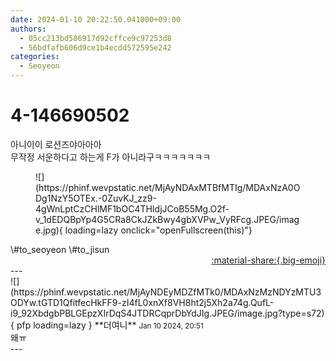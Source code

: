 ```yaml
---
date: 2024-01-10 20:22:50.041000+09:00
authors:
  - 05cc213bd586917d92cffce9c97253d8
  - 56bdfafb606d9ce1b4ecdd572595e242
categories:
  - Seoyeon
---
```


# 4-146690502

<div class="post-container" markdown="1">
<div class="content-container md-sidebar__scrollwrap" markdown="1">

아니이이 로션즈야아아아<br>무작정 서운하다고 하는게 F가 아니라구ㅋㅋㅋㅋㅋㅋㅋ
<figure markdown="1">
![](https://phinf.wevpstatic.net/MjAyNDAxMTBfMTIg/MDAxNzA0ODg1NzY5OTEx.-0ZuvKJ_zz9-4gWnLptCzCHlMF1bOC4THIdjJCoB55Mg.O2f-v_1dEDQBpYp4G5CRa8CkJZkBwy4gbXVPw_VyRFcg.JPEG/image.jpg){ loading=lazy onclick="openFullscreen(this)"}
</figure>
\#to_seoyeon \#to_jisun 

</div>
</div>

<div style="text-align: right;" markdown="1">
<a href="https://weverse.io/fromis9/fanpost/4-146690502" style="text-align: right;">:material-share:{.big-emoji}</a>
</div>
---

<div class="comments-container md-sidebar__scrollwrap" markdown="1">
<div class="comment" markdown="1">
<div class='id-container' markdown="1">
![](https://phinf.wevpstatic.net/MjAyNDEyMDZfMTk0/MDAxNzMzNDYzMTU3ODYw.tGTD1QfitfecHkFF9-zI4fL0xnXf8VH8ht2j5Xh2a74g.QufL-i9_92XbdgbPBLGEpzXIrDqS4JTDRCqprDbYdJIg.JPEG/image.jpg?type=s72){ pfp loading=lazy }
**<span class="artist">더여니</span>** <small>Jan 10 2024, 20:51</small><br>
</div>
<div class='comment-body' markdown="1">
왜ㅠ
</div>
</div>
</div>
---
